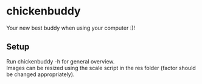 # chickenbuddy
Your new best buddy when using your computer :)!

## Setup
Run chickenbuddy -h for general overview.\
Images can be resized using the scale script in the res folder (factor should be changed appropriately).
